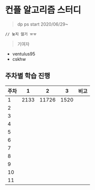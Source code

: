 # 컨플 알고리즘 스터디

> dp ps start 2020/06/29~

```
// 늦지 않기 ㅠㅠ
```

> 기여자

- ventulus95
- cskhw

## 주차별 학습 진행

| 주차 | 1    | 2     | 3    | 비고 |
|------|------|-------|------|------|
| 1    | 2133 | 11726 | 1520 |      |
| 2    |      |       |      |      |
| 3    |      |       |      |      |
| 4    |      |       |      |      |
| 5    |      |       |      |      |
| 6    |      |       |      |      |
| 7    |      |       |      |      |
| 8    |      |       |      |      |
| 9    |      |       |      |      |
| 10    |      |       |      |      |
| 11    |      |       |      |      |

